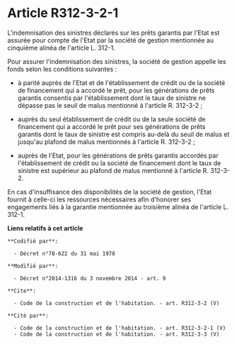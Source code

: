 # Article R312-3-2-1

L'indemnisation des sinistres déclarés sur les prêts garantis par l'Etat est assurée pour compte de l'Etat par la société de
gestion mentionnée au cinquième alinéa de l'article L. 312-1. 

Pour assurer l'indemnisation des sinistres, la société de gestion appelle les fonds selon les conditions suivantes :

- à parité auprès de l'Etat et de l'établissement de crédit ou de la société de financement qui a accordé le prêt, pour les
générations de prêts garantis consentis par l'établissement dont le taux de sinistre ne dépasse pas le seuil de malus
mentionné à l'article R. 312-3-2 ;

- auprès du seul établissement de crédit ou de la seule société de financement qui a accordé le prêt pour ses générations de
prêts garantis dont le taux de sinistre est compris au-delà du seuil de malus et jusqu'au plafond de malus mentionnés à
l'article R. 312-3-2 ;

- auprès de l'Etat, pour les générations de prêts garantis accordés par l'établissement de crédit ou la société de
financement dont le taux de sinistre est supérieur au plafond de malus mentionné à l'article R. 312-3-2. 

En cas d'insuffisance des disponibilités de la société de gestion, l'Etat fournit à celle-ci les ressources nécessaires afin
d'honorer ses engagements liés à la garantie mentionnée au troisième alinéa de l'article L. 312-1.

**Liens relatifs à cet article**

	**Codifié par**:

	  - Décret n°78-622 du 31 mai 1978

	**Modifié par**:

	  - Décret n°2014-1316 du 3 novembre 2014 - art. 9

	**Cite**:

	  - Code de la construction et de l'habitation. - art. R312-3-2 (V)

	**Cité par**:

	  - Code de la construction et de l'habitation. - art. R312-3-2-1 (V)
	  - Code de la construction et de l'habitation. - art. R312-3-3 (V)
